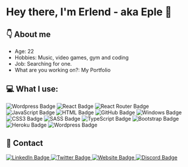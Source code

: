 # Hey there, I'm Erlend - aka Eple 👋

## :point_down: About me
- Age: 22
- Hobbies: Music, video games, gym and coding
- Job: Searching for one.
- What are you working on?: My Portfolio

## :computer: What I use: 
<div id="badges">
    <img src="https://img.shields.io/badge/Visual_Studio_Code-0078D4?style=for-the-badge&logo=visual%20studio%20code&logoColor=white" alt="Wordpress Badge"/>
    <img src="https://img.shields.io/badge/React-20232A?style=for-the-badge&logo=react&logoColor=61DAFB" alt="React Badge"/>
    <img src="https://img.shields.io/badge/React_Router-CA4245?style=for-the-badge&logo=react-router&logoColor=white" alt="React Router Badge"/>
    <img src="https://img.shields.io/badge/JavaScript-F7DF1E?style=for-the-badge&logo=javascript&logoColor=black" alt="JavaScript Badge"/>
    <img src="https://img.shields.io/badge/HTML5-E34F26?style=for-the-badge&logo=html5&logoColor=white" alt="HTML Badge"/>
    <img src="https://img.shields.io/badge/GitHub-100000?style=for-the-badge&logo=github&logoColor=white" alt="GitHub Badge"/>
    <img src="https://img.shields.io/badge/Windows-0078D6?style=for-the-badge&logo=windows&logoColor=white" alt="Windows Badge"/>
    <img src="https://img.shields.io/badge/CSS3-1572B6?style=for-the-badge&logo=css3&logoColor=white" alt="CSS3 Badge"/>
    <img src="https://img.shields.io/badge/Sass-CC6699?style=for-the-badge&logo=sass&logoColor=white" alt="SASS Badge"/>
    <img src="https://img.shields.io/badge/TypeScript-007ACC?style=for-the-badge&logo=typescript&logoColor=white" alt="TypeScript Badge"/>
    <img src="https://img.shields.io/badge/Bootstrap-563D7C?style=for-the-badge&logo=bootstrap&logoColor=white" alt="Bootstrap Badge"/>
    <img src="https://img.shields.io/badge/Heroku-430098?style=for-the-badge&logo=heroku&logoColor=white" alt="Heroku Badge"/>
    <img src="https://img.shields.io/badge/Wordpress-21759B?style=for-the-badge&logo=wordpress&logoColor=white" alt="Wordpress Badge"/>
</div>

## :calling: Contact
<div>
<a href="https://www.linkedin.com/in/erlend-s-2206ab159/">
<img src="https://img.shields.io/badge/LinkedIn-0077B5?style=for-the-badge&logo=linkedin&logoColor=white" alt="LinkedIn Badge"/>
</a>
<a href="https://www.twitter.com/noteple">
<img src="https://img.shields.io/badge/Twitter-1DA1F2?style=for-the-badge&logo=twitter&logoColor=white" alt="Twitter Badge"/>
</a>
<a href="https://www.epledev.netlify.app">
<img src="https://img.shields.io/badge/website-000000?style=for-the-badge&logo=About.me&logoColor=white" alt="Website Badge"/>
</a>
<a href="https://discord.com/users/195228341970796544">
<img src="https://img.shields.io/badge/Discord-7289DA?style=for-the-badge&logo=discord&logoColor=white" alt="Discord Badge"/>
</a>
</div>

